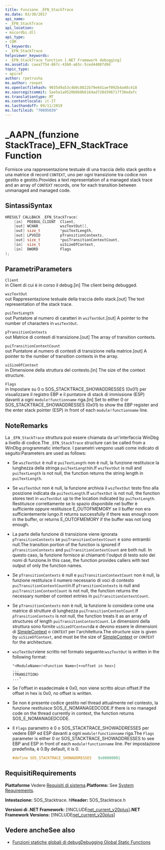 ```yaml
---
title: Funzione _EFN_StackTrace
ms.date: 03/30/2017
api_name:
- _EFN_StackTrace
api_location:
- mscordbi.dll
api_type:
- COM
f1_keywords:
- _EFN_StackTrace
helpviewer_keywords:
- _EFN_StackTrace function [.NET Framework debugging]
ms.assetid: caea7754-867c-4360-a65c-5ced4408fd9d
topic_type:
- apiref
author: rpetrusha
ms.author: ronpet
ms.openlocfilehash: 9035d9a53c4b0c8822b79e641aef092b4a48c418
ms.sourcegitcommit: 5ae5a1a9520b8b8b6164ad728d396717f30edafc
ms.translationtype: MT
ms.contentlocale: it-IT
ms.lasthandoff: 09/11/2019
ms.locfileid: "70895039"
---
```

# <a name="_efn_stacktrace-function"></a><span data-ttu-id="fe46f-102">\_AAPN\_(funzione StackTrace)</span><span class="sxs-lookup"><span data-stu-id="fe46f-102">\_EFN\_StackTrace Function</span></span>
<span data-ttu-id="fe46f-103">Fornisce una rappresentazione testuale di una traccia dello stack gestito e una matrice di record `CONTEXT`, uno per ogni transizione tra codice non gestito e gestito.</span><span class="sxs-lookup"><span data-stu-id="fe46f-103">Provides a text representation of a managed stack trace and an array of `CONTEXT` records, one for each transition between unmanaged and managed code.</span></span>  
  
## <a name="syntax"></a><span data-ttu-id="fe46f-104">Sintassi</span><span class="sxs-lookup"><span data-stu-id="fe46f-104">Syntax</span></span>  
  
```cpp  
HRESULT CALLBACK _EFN_StackTrace(  
    [in]  PDEBUG_CLIENT  Client,  
    [out] WCHAR          wszTextOut[],  
    [out] size_t         *puiTextLength,  
    [out] LPVOID         pTransitionContexts,  
    [out] size_t         *puiTransitionContextCount,  
    [in]  size_t         uiSizeOfContext,  
    [in]  DWORD          Flags  
);  
```  
  
## <a name="parameters"></a><span data-ttu-id="fe46f-105">Parametri</span><span class="sxs-lookup"><span data-stu-id="fe46f-105">Parameters</span></span>  
 `Client`  
 <span data-ttu-id="fe46f-106">in Client di cui è in corso il debug.</span><span class="sxs-lookup"><span data-stu-id="fe46f-106">[in] The client being debugged.</span></span>  
  
 `wszTextOut`  
 <span data-ttu-id="fe46f-107">out Rappresentazione testuale della traccia dello stack.</span><span class="sxs-lookup"><span data-stu-id="fe46f-107">[out] The text representation of the stack trace.</span></span>  
  
 `puiTextLength`  
 <span data-ttu-id="fe46f-108">out Puntatore al numero di caratteri in `wszTextOut`.</span><span class="sxs-lookup"><span data-stu-id="fe46f-108">[out] A pointer to the number of characters in `wszTextOut`.</span></span>  
  
 `pTransitionContexts`  
 <span data-ttu-id="fe46f-109">out Matrice di contesti di transizione.</span><span class="sxs-lookup"><span data-stu-id="fe46f-109">[out] The array of transition contexts.</span></span>  
  
 `puiTransitionContextCount`  
 <span data-ttu-id="fe46f-110">out Puntatore al numero di contesti di transizione nella matrice.</span><span class="sxs-lookup"><span data-stu-id="fe46f-110">[out] A pointer to the number of transition contexts in the array.</span></span>  
  
 `uiSizeOfContext`  
 <span data-ttu-id="fe46f-111">in Dimensione della struttura del contesto.</span><span class="sxs-lookup"><span data-stu-id="fe46f-111">[in] The size of the context structure.</span></span>  
  
 `Flags`  
 <span data-ttu-id="fe46f-112">in Impostare su 0 o SOS_STACKTRACE_SHOWADDRESSES (0x01) per visualizzare il registro EBP e il puntatore di stack di immissione (ESP) davanti a ogni `module!functionname` riga.</span><span class="sxs-lookup"><span data-stu-id="fe46f-112">[in] Set to either 0 or SOS_STACKTRACE_SHOWADDRESSES (0x01) to show the EBP register and the enter stack pointer (ESP) in front of each `module!functionname` line.</span></span>  
  
## <a name="remarks"></a><span data-ttu-id="fe46f-113">Note</span><span class="sxs-lookup"><span data-stu-id="fe46f-113">Remarks</span></span>  
 <span data-ttu-id="fe46f-114">La `_EFN_StackTrace` struttura può essere chiamata da un'interfaccia WinDbg a livello di codice.</span><span class="sxs-lookup"><span data-stu-id="fe46f-114">The `_EFN_StackTrace` structure can be called from a WinDbg programmatic interface.</span></span> <span data-ttu-id="fe46f-115">I parametri vengono usati come indicato di seguito:</span><span class="sxs-lookup"><span data-stu-id="fe46f-115">Parameters are used as follows:</span></span>  
  
- <span data-ttu-id="fe46f-116">Se `wszTextOut` è null e `puiTextLength` non è null, la funzione restituisce la lunghezza della stringa `puiTextLength`in.</span><span class="sxs-lookup"><span data-stu-id="fe46f-116">If `wszTextOut` is null and `puiTextLength` is not null, the function returns the string length in `puiTextLength`.</span></span>  
  
- <span data-ttu-id="fe46f-117">Se `wszTextOut` non è null, la funzione archivia il `wszTextOut` testo fino alla posizione indicata da `puiTextLength`.</span><span class="sxs-lookup"><span data-stu-id="fe46f-117">If `wszTextOut` is not null, the function stores text in `wszTextOut` up to the location indicated by `puiTextLength`.</span></span> <span data-ttu-id="fe46f-118">Restituisce correttamente se lo spazio disponibile nel buffer è sufficiente oppure restituisce E_OUTOFMEMORY se il buffer non era sufficientemente lungo.</span><span class="sxs-lookup"><span data-stu-id="fe46f-118">It returns successfully if there was enough room in the buffer, or returns E_OUTOFMEMORY if the buffer was not long enough.</span></span>  
  
- <span data-ttu-id="fe46f-119">La parte della funzione di transizione viene ignorata `pTransitionContexts` se `puiTransitionContextCount` e sono entrambi null.</span><span class="sxs-lookup"><span data-stu-id="fe46f-119">The transition portion of the function is ignored if `pTransitionContexts` and `puiTransitionContextCount` are both null.</span></span> <span data-ttu-id="fe46f-120">In questo caso, la funzione fornisce ai chiamanti l'output di testo solo dei nomi di funzione.</span><span class="sxs-lookup"><span data-stu-id="fe46f-120">In this case, the function provides callers with text output of only the function names.</span></span>  
  
- <span data-ttu-id="fe46f-121">Se `pTransitionContexts` è null e `puiTransitionContextCount` non è null, la funzione restituisce il numero necessario di voci di contesto `puiTransitionContextCount`in.</span><span class="sxs-lookup"><span data-stu-id="fe46f-121">If `pTransitionContexts` is null and `puiTransitionContextCount` is not null, the function returns the necessary number of context entries in `puiTransitionContextCount`.</span></span>  
  
- <span data-ttu-id="fe46f-122">Se `pTransitionContexts` non è null, la funzione lo considera come una matrice di strutture di lunghezza `puiTransitionContextCount`.</span><span class="sxs-lookup"><span data-stu-id="fe46f-122">If `pTransitionContexts` is not null, the function treats it as an array of structures of length `puiTransitionContextCount`.</span></span> <span data-ttu-id="fe46f-123">Le dimensioni della struttura sono fornite `uiSizeOfContext`da e devono essere le dimensioni di [SimpleContext](../../../../docs/framework/unmanaged-api/debugging/stacktrace-simplecontext-structure.md) o `CONTEXT` per l'architettura.</span><span class="sxs-lookup"><span data-stu-id="fe46f-123">The structure size is given by `uiSizeOfContext`, and must be the size of [SimpleContext](../../../../docs/framework/unmanaged-api/debugging/stacktrace-simplecontext-structure.md) or `CONTEXT` for the architecture.</span></span>  
  
- <span data-ttu-id="fe46f-124">`wszTextOut`viene scritto nel formato seguente:</span><span class="sxs-lookup"><span data-stu-id="fe46f-124">`wszTextOut` is written in the following format:</span></span>  
  
    ```output  
    "<ModuleName>!<Function Name>[+<offset in hex>]  
    ...  
    (TRANSITION)  
    ..."  
    ```  
  
- <span data-ttu-id="fe46f-125">Se l'offset in esadecimale è 0x0, non viene scritto alcun offset.</span><span class="sxs-lookup"><span data-stu-id="fe46f-125">If the offset in hex is 0x0, no offset is written.</span></span>  
  
- <span data-ttu-id="fe46f-126">Se non è presente codice gestito nel thread attualmente nel contesto, la funzione restituisce SOS_E_NOMANAGEDCODE.</span><span class="sxs-lookup"><span data-stu-id="fe46f-126">If there is no managed code on the thread currently in context, the function returns SOS_E_NOMANAGEDCODE.</span></span>  
  
- <span data-ttu-id="fe46f-127">Il `Flags` parametro è 0 o SOS_STACKTRACE_SHOWADDRESSES per vedere EBP ed ESP davanti a ogni `module!functionname` riga.</span><span class="sxs-lookup"><span data-stu-id="fe46f-127">The `Flags` parameter is either 0 or SOS_STACKTRACE_SHOWADDRESSES to see EBP and ESP in front of each `module!functionname` line.</span></span> <span data-ttu-id="fe46f-128">Per impostazione predefinita, è 0.</span><span class="sxs-lookup"><span data-stu-id="fe46f-128">By default, it is 0.</span></span>  
  
    ```cpp  
    #define SOS_STACKTRACE_SHOWADDRESSES   0x00000001  
    ```  
  
## <a name="requirements"></a><span data-ttu-id="fe46f-129">Requisiti</span><span class="sxs-lookup"><span data-stu-id="fe46f-129">Requirements</span></span>  
 <span data-ttu-id="fe46f-130">**Piattaforme** Vedere [Requisiti di sistema](../../../../docs/framework/get-started/system-requirements.md).</span><span class="sxs-lookup"><span data-stu-id="fe46f-130">**Platforms:** See [System Requirements](../../../../docs/framework/get-started/system-requirements.md).</span></span>  
  
 <span data-ttu-id="fe46f-131">**Intestazione:** SOS_Stacktrace. h</span><span class="sxs-lookup"><span data-stu-id="fe46f-131">**Header:** SOS_Stacktrace.h</span></span>  
  
 <span data-ttu-id="fe46f-132">**Versioni di .NET Framework:** [!INCLUDE[net_current_v20plus](../../../../includes/net-current-v20plus-md.md)]</span><span class="sxs-lookup"><span data-stu-id="fe46f-132">**.NET Framework Versions:** [!INCLUDE[net_current_v20plus](../../../../includes/net-current-v20plus-md.md)]</span></span>  
  
## <a name="see-also"></a><span data-ttu-id="fe46f-133">Vedere anche</span><span class="sxs-lookup"><span data-stu-id="fe46f-133">See also</span></span>

- [<span data-ttu-id="fe46f-134">Funzioni statiche globali di debug</span><span class="sxs-lookup"><span data-stu-id="fe46f-134">Debugging Global Static Functions</span></span>](../../../../docs/framework/unmanaged-api/debugging/debugging-global-static-functions.md)
